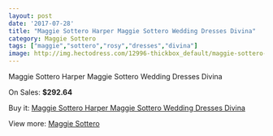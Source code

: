 ```yaml
---
layout: post
date: '2017-07-28'
title: "Maggie Sottero Harper Maggie Sottero Wedding Dresses Divina"
category: Maggie Sottero
tags: ["maggie","sottero","rosy","dresses","divina"]
image: http://img.hectodress.com/12996-thickbox_default/maggie-sottero-harper-maggie-sottero-wedding-dresses-divina.jpg
---
```

Maggie Sottero Harper Maggie Sottero Wedding Dresses Divina

On Sales: **$292.64**
<a href="https://www.hectodress.com/maggie-sottero/6337-maggie-sottero-harper-maggie-sottero-wedding-dresses-divina.html"><amp-img layout="responsive" width="600" height="600" src="//img.hectodress.com/12996-thickbox_default/maggie-sottero-harper-maggie-sottero-wedding-dresses-divina.jpg" alt="Maggie Sottero Harper Maggie Sottero Wedding Dresses Divina 0" /></a>
<a href="https://www.hectodress.com/maggie-sottero/6337-maggie-sottero-harper-maggie-sottero-wedding-dresses-divina.html"><amp-img layout="responsive" width="600" height="600" src="//img.hectodress.com/12997-thickbox_default/maggie-sottero-harper-maggie-sottero-wedding-dresses-divina.jpg" alt="Maggie Sottero Harper Maggie Sottero Wedding Dresses Divina 1" /></a>

Buy it: [Maggie Sottero Harper Maggie Sottero Wedding Dresses Divina](https://www.hectodress.com/maggie-sottero/6337-maggie-sottero-harper-maggie-sottero-wedding-dresses-divina.html "Maggie Sottero Harper Maggie Sottero Wedding Dresses Divina")

View more: [Maggie Sottero](https://www.hectodress.com/109-maggie-sottero "Maggie Sottero")
